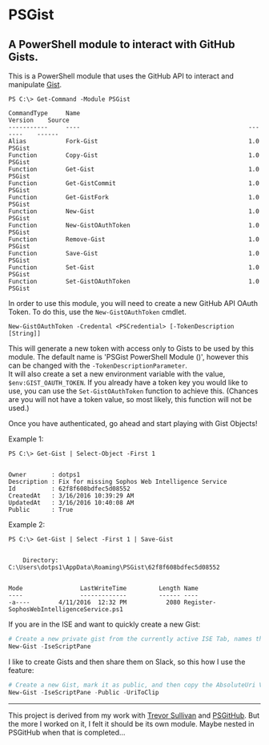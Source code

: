 # PSGist
## A PowerShell module to interact with GitHub Gists.

This is a PowerShell module that uses the GitHub API to interact and manipulate [Gist](https://developer.github.com).


```
PS C:\> Get-Command -Module PSGist

CommandType     Name                                               Version    Source                                                                                                                                    
-----------     ----                                               -------    ------                                                                                                                                    
Alias           Fork-Gist                                          1.0        PSGist                                                                                                                                    
Function        Copy-Gist                                          1.0        PSGist                                                                                                                                    
Function        Get-Gist                                           1.0        PSGist                                                                                                                                    
Function        Get-GistCommit                                     1.0        PSGist                                                                                                                                    
Function        Get-GistFork                                       1.0        PSGist                                                                                                                                    
Function        New-Gist                                           1.0        PSGist                                                                                                                                    
Function        New-GistOAuthToken                                 1.0        PSGist                                                                                                                                    
Function        Remove-Gist                                        1.0        PSGist                                                                                                                                    
Function        Save-Gist                                          1.0        PSGist                                                                                                                                    
Function        Set-Gist                                           1.0        PSGist                                                                                                                                    
Function        Set-GistOAuthToken                                 1.0        PSGist   
```


In order to use this module, you will need to create a new GitHub API OAuth Token.  To do this, use the `New-GistOAuthToken` cmdlet.

```
New-GistOAuthToken -Credental <PSCredential> [-TokenDescription [String]]
```

This will generate a new token with access only to Gists to be used by this module.  The default name is 'PSGist PowerShell Module (<ComputerName>)', however this can be changed with the `-TokenDescriptionParameter`.  
It will also create a set a new environment variable with the value, `$env:GIST_OAUTH_TOKEN`.
If you already have a token key you would like to use, you can use the `Set-GistOAuthToken` function to achieve this.
(Chances are you will not have a token value, so most likely, this function will not be used.)


Once you have authenticated, go ahead and start playing with Gist Objects!

Example 1:
```
PS C:\> Get-Gist | Select-Object -First 1


Owner       : dotps1
Description : Fix for missing Sophos Web Intelligence Service
Id          : 62f8f608bdfec5d08552
CreatedAt   : 3/16/2016 10:39:29 AM
UpdatedAt   : 3/16/2016 10:40:08 AM
Public      : True
```

Example 2:
```
PS C:\> Get-Gist | Select -First 1 | Save-Gist


    Directory: C:\Users\dotps1\AppData\Roaming\PSGist\62f8f608bdfec5d08552


Mode                LastWriteTime         Length Name                                                                                                                                                                   
----                -------------         ------ ----                                                                                                                                                                   
-a----        4/11/2016  12:32 PM           2080 Register-SophosWebIntelligenceService.ps1         
```

If you are in the ISE and want to quickly create a new Gist:
```powershell
# Create a new private gist from the currently active ISE Tab, names the file what ever the active tab text is.
New-Gist -IseScriptPane
```

I like to create Gists and then share them on Slack, so this how I use the feature:
```powershell
# Create a new Gist, mark it as public, and then copy the AbsoluteUri Value to your clipboard, so it can be pasted right into Slack.
New-Gist -IseScriptPane -Public -UriToClip
```


---

This project is derived from my work with [Trevor Sullivan](https://github.com/pcgeek86) and [PSGitHub](https://github.com/pcgeek86/PSGitHub).  But the more I worked on it, I felt it should be its own module.  Maybe nested in PSGitHub when that is completed...